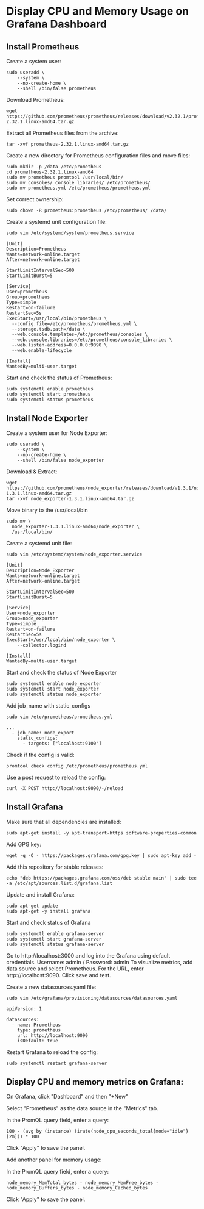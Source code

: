 # Display CPU and Memory Usage on Grafana Dashboard

## Install Prometheus

Create a system user: 

    sudo useradd \
        --system \
        --no-create-home \
        --shell /bin/false prometheus

Download Prometheus: 
    
    wget https://github.com/prometheus/prometheus/releases/download/v2.32.1/prometheus-2.32.1.linux-amd64.tar.gz

Extract all Prometheus files from the archive:

    tar -xvf prometheus-2.32.1.linux-amd64.tar.gz

Create a new directory for Prometheus configuration files and move files: 

    sudo mkdir -p /data /etc/prometheus
    cd prometheus-2.32.1.linux-amd64
    sudo mv prometheus promtool /usr/local/bin/
    sudo mv consoles/ console_libraries/ /etc/prometheus/
    sudo mv prometheus.yml /etc/prometheus/prometheus.yml

Set correct ownership: 

    sudo chown -R prometheus:prometheus /etc/prometheus/ /data/

Create a systemd unit configuration file: 

    sudo vim /etc/systemd/system/prometheus.service

    [Unit]
    Description=Prometheus
    Wants=network-online.target
    After=network-online.target
    
    StartLimitIntervalSec=500
    StartLimitBurst=5
    
    [Service]
    User=prometheus
    Group=prometheus
    Type=simple
    Restart=on-failure
    RestartSec=5s
    ExecStart=/usr/local/bin/prometheus \
      --config.file=/etc/prometheus/prometheus.yml \
      --storage.tsdb.path=/data \
      --web.console.templates=/etc/prometheus/consoles \
      --web.console.libraries=/etc/prometheus/console_libraries \
      --web.listen-address=0.0.0.0:9090 \
      --web.enable-lifecycle

    [Install]
    WantedBy=multi-user.target


Start and check the status of Prometheus:

    sudo systemctl enable prometheus
    sudo systemctl start prometheus
    sudo systemctl status prometheus

## Install Node Exporter 

Create a system user for Node Exporter:

    sudo useradd \
        --system \
        --no-create-home \
        --shell /bin/false node_exporter

Download & Extract: 

    wget https://github.com/prometheus/node_exporter/releases/download/v1.3.1/node_exporter-1.3.1.linux-amd64.tar.gz
    tar -xvf node_exporter-1.3.1.linux-amd64.tar.gz

Move binary to the /usr/local/bin

    sudo mv \
      node_exporter-1.3.1.linux-amd64/node_exporter \
      /usr/local/bin/

Create a systemd unit file: 

    sudo vim /etc/systemd/system/node_exporter.service

    [Unit]
    Description=Node Exporter
    Wants=network-online.target
    After=network-online.target
    
    StartLimitIntervalSec=500
    StartLimitBurst=5
    
    [Service]
    User=node_exporter
    Group=node_exporter
    Type=simple
    Restart=on-failure
    RestartSec=5s
    ExecStart=/usr/local/bin/node_exporter \
        --collector.logind
    
    [Install]
    WantedBy=multi-user.target


Start and check the status of Node Exporter

    sudo systemctl enable node_exporter
    sudo systemctl start node_exporter
    sudo systemctl status node_exporter 
    
Add job_name with static_configs 

    sudo vim /etc/prometheus/prometheus.yml

    ...
      - job_name: node_export
        static_configs:
          - targets: ["localhost:9100"]

Check if the config is valid: 

    promtool check config /etc/prometheus/prometheus.yml

Use a post request to reload the config: 

    curl -X POST http://localhost:9090/-/reload

## Install Grafana

Make sure that all dependencies are installed:

    sudo apt-get install -y apt-transport-https software-properties-common

Add GPG key:

    wget -q -O - https://packages.grafana.com/gpg.key | sudo apt-key add -

Add this repository for stable releases:

    echo "deb https://packages.grafana.com/oss/deb stable main" | sudo tee -a /etc/apt/sources.list.d/grafana.list

Update and install Grafana:

    sudo apt-get update
    sudo apt-get -y install grafana

Start and check status of Grafana

    sudo systemctl enable grafana-server
    sudo systemctl start grafana-server
    sudo systemctl status grafana-server

Go to http://localhost:3000 and log into the Grafana using default credentials. Username: admin / Password: admin
To visualize metrics, add data source and select Prometheus. For the URL, enter http://localhost:9090. Click save and test. 

Create a new datasources.yaml file: 

    sudo vim /etc/grafana/provisioning/datasources/datasources.yaml

    apiVersion: 1

    datasources:
      - name: Prometheus
        type: prometheus
        url: http://localhost:9090
        isDefault: true

Restart Grafana to reload the config: 

    sudo systemctl restart grafana-server

## Display CPU and memory metrics on Grafana: 

On Grafana, click "Dashboard" and then "+New"

Select "Prometheus" as the data source in the "Metrics" tab. 

In the PromQL query field, enter a query: 

    100 - (avg by (instance) (irate(node_cpu_seconds_total{mode="idle"}[2m])) * 100

Click "Apply" to save the panel.

Add another panel for memory usage: 

In the PromQL query field, enter a query: 

    node_memory_MemTotal_bytes - node_memory_MemFree_bytes - node_memory_Buffers_bytes - node_memory_Cached_bytes

Click "Apply" to save the panel. 


